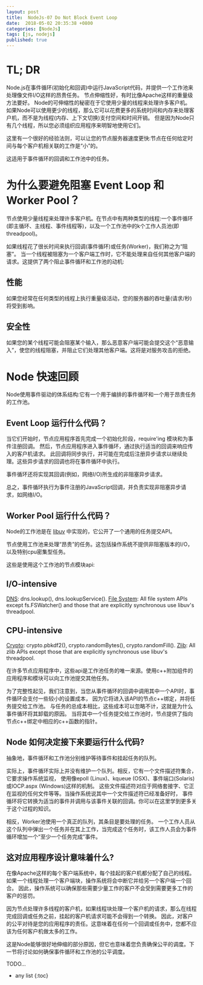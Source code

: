 ```yaml
---
layout: post
title:  NodeJs-07 Do Not Block Event Loop
date:  2018-05-02 20:35:38 +0800
categories: [NodeJs]
tags: [js, nodejs]
published: true
---
```


# TL; DR

Node.js在事件循环(初始化和回调)中运行JavaScript代码，并提供一个工作池来处理像文件I/O这样的昂贵任务。
节点伸缩性好，有时比像Apache这样的重量级方法要好。
Node的可伸缩性的秘密在于它使用少量的线程来处理许多客户机。
如果Node可以使用更少的线程，那么它可以花费更多的系统时间和内存来处理客户机，而不是为线程(内存、上下文切换)支付空间和时间开销。
但是因为Node只有几个线程，所以您必须组织应用程序来明智地使用它们。

这里有一个很好的经验法则，可以让您的节点服务器速度更快:节点在任何给定时间与每个客户机相关联的工作是“小”的。

这适用于事件循环的回调和工作池中的任务。

# 为什么要避免阻塞 Event Loop 和 Worker Pool？

节点使用少量线程来处理许多客户机。在节点中有两种类型的线程:一个事件循环(即主循环、主线程、事件线程等)，以及一个工作池中的k个工作人员池(即threadpool)。

如果线程花了很长时间来执行回调(事件循环)或任务(Worker)，我们称之为“阻塞”。
当一个线程被阻塞为一个客户端工作时，它不能处理来自任何其他客户端的请求。这提供了两个阻止事件循环和工作池的动机:

## 性能

如果您经常在任何类型的线程上执行重量级活动，您的服务器的吞吐量(请求/秒)将受到影响。

## 安全性

如果您的某个线程可能会阻塞某个输入，那么恶意客户端可能会提交这个“恶意输入”，使您的线程阻塞，并阻止它们处理其他客户端。这将是对服务攻击的拒绝。

# Node 快速回顾

Node使用事件驱动的体系结构:它有一个用于编排的事件循环和一个用于昂贵任务的工作池。

## Event Loop 运行什么代码？

当它们开始时，节点应用程序首先完成一个初始化阶段，require'ing  模块和为事件注册回调。
然后，节点应用程序进入事件循环，通过执行适当的回调来响应传入的客户机请求。
此回调将同步执行，并可能在完成后注册异步请求以继续处理。这些异步请求的回调也将在事件循环中执行。

事件循环还将实现其回调(例如，网络I/O)所生成的非阻塞异步请求。

总之，事件循环执行为事件注册的JavaScript回调，并负责实现非阻塞异步请求，如网络I/O。

## Worker Pool 运行什么代码？

Node的工作池是在 [libuv](http://docs.libuv.org/en/v1.x/threadpool.html) 中实现的，它公开了一个通用的任务提交API。

节点使用工作池来处理“昂贵”的任务。这包括操作系统不提供非阻塞版本的I/O，以及特别cpu密集型任务。

这些是使用这个工作池的节点模块api:

## I/O-intensive

[DNS](https://nodejs.org/api/dns.html): dns.lookup(), dns.lookupService().
[File System](https://nodejs.org/api/fs.html#fs_threadpool_usage): All file system APIs except fs.FSWatcher() and those that are explicitly synchronous use libuv's threadpool.

## CPU-intensive
[Crypto](https://nodejs.org/api/crypto.html): crypto.pbkdf2(), crypto.randomBytes(), crypto.randomFill().
[Zlib](https://nodejs.org/api/zlib.html#zlib_threadpool_usage): All zlib APIs except those that are explicitly synchronous use libuv's threadpool.

在许多节点应用程序中，这些api是工作池任务的唯一来源。使用c++附加组件的应用程序和模块可以向工作池提交其他任务。

为了完整性起见，我们注意到，当您从事件循环的回调中调用其中一个API时，事件循环会支付一些较小的设置成本，
因为它将进入该API的节点c++绑定，并将任务提交给工作池。
与任务的总成本相比，这些成本可以忽略不计，这就是为什么事件循环将其卸载的原因。
当将其中一个任务提交给工作池时，节点提供了指向节点c++绑定中相应的c++函数的指针。

## Node 如何决定接下来要运行什么代码?

抽象地，事件循环和工作池分别维护等待事件和挂起任务的队列。

实际上，事件循环实际上并没有维护一个队列。相反，它有一个文件描述符集合，它要求操作系统监视，
使用像epoll (Linux)、kqueue (OSX)、事件端口(Solaris)或IOCP.aspx (Windows)这样的机制。
这些文件描述符对应于网络套接字、它正在监视的任何文件等等。当操作系统说其中一个文件描述符已经准备好时，
事件循环将它转换为适当的事件并调用与该事件关联的回调。你可以在这里学到更多关于这个过程的知识。

相反，Worker池使用一个真正的队列，其条目是要处理的任务。
一个工作人员从这个队列中弹出一个任务并在其上工作，当完成这个任务时，该工作人员会为事件循环增加一个“至少一个任务完成”事件。

## 这对应用程序设计意味着什么?

在像Apache这样的每个客户端系统中，每个挂起的客户机都分配了自己的线程。
如果一个线程处理一个客户端块，操作系统将会中断它并给另一个客户端一个回合。
因此，操作系统可以确保那些需要少量工作的客户不会受到需要更多工作的客户的惩罚。

因为节点处理许多线程的客户机，如果线程块处理一个客户机的请求，那么在线程完成回调或任务之前，挂起的客户机请求可能不会得到一个转换。
因此，对客户的公平对待是您的应用程序的责任。这意味着在任何一个回调或任务中，您都不应该为任何客户机做太多的工作。

这是Node能够很好地伸缩的部分原因，但它也意味着您负责确保公平的调度。下一节将讨论如何确保事件循环和工作池的公平调度。

TODO...



* any list
{:toc}
